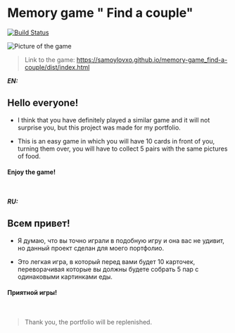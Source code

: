 # Memory game " Find a couple"

[![Build Status](https://travis-ci.org/joemccann/dillinger.svg?branch=master)](https://travis-ci.org/joemccann/dillinger)

![Picture of the game](https://s20vla.storage.yandex.net/rdisk/0d8e741e8df1c4cd39dd7f566db50e08d65bcce7a0479eb7aea3e58ca1311489/60f104df/ceoXN-WDBaTot1XnJij9aCplbF15lHCPH8NjfnzFRY9x--loYCEDgc1qLcMpbB7lxcn02-ZhopeYbAs8AQuGEw==?uid=0&filename=%D1%81%D0%BA%D1%80%D0%B8%D0%BD%20%D0%B8%D0%B3%D1%80%D0%B0.png&disposition=inline&hash=&limit=0&content_type=image%2Fpng&owner_uid=0&fsize=117852&hid=6c042bca1a18fa3da5e1aae6e5740704&media_type=image&tknv=v2&etag=6af82d9d754ecdeaa539c2e439b1674d&rtoken=18QNAkqSl5Xu&force_default=no&ycrid=na-17d67eba8e75d24e383b5f4ccc71d2ee-downloader18e&ts=5c735a893b5c0&s=d5bcecb2729d1b3942433913c80b173792a9f8f0eda0970fff8e4a480fe10a07&pb=U2FsdGVkX18Fdsx8zrV6fJKWOyl-40C8qd3YBIgeBEQsL0YCjIShbpyAY5QRPWhrGLOGca0s16X8f4yTeyWmEvKL8aBLcBhBp-XxXEGeHM0)

> Link to the game: https://samoylovxo.github.io/memory-game_find-a-couple/dist/index.html

**_EN:_**

## Hello everyone!

- I think that you have definitely played a similar game and it will not surprise you, but this project was made for my portfolio.

- This is an easy game in which you will have 10 cards in front of you, turning them over, you will have to collect 5 pairs with the same pictures of food.

#### **Enjoy the game!**

<br/>

**_RU:_**

## Всем привет!

- Я думаю, что вы точно играли в подобную игру и она вас не удивит, но данный проект сделан для моего портфолио.

- Это легкая игра, в который перед вами будет 10 карточек, переворачивая которые вы должны будете собрать 5 пар с одинаковыми картинками еды.

#### **Приятной игры!**

<br/>

> Thank you, the portfolio will be replenished.

